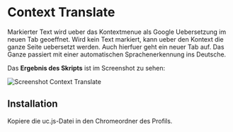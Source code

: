 # Context Translate
Markierter Text wird ueber das Kontextmenue als Google Uebersetzung im neuen Tab geoeffnet. Wird kein Text markiert, kann ueber 
den Kontext die ganze Seite uebersetzt werden. Auch hierfuer geht ein neuer Tab auf. Das Ganze passiert mit einer automatischen 
Sprachenerkennung ins Deutsche.

Das **Ergebnis des Skripts** ist im Screenshot zu sehen:

![Screenshot Context Translate](https://github.com/ardiman/userChrome.js/raw/master/contexttranslate/scr_contexttranslate.png)

## Installation
Kopiere die uc.js-Datei in den Chromeordner des Profils.